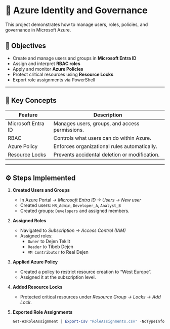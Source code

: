 # 🔐 Azure Identity and Governance

This project demonstrates how to manage users, roles, policies, and governance in Microsoft Azure.

## 🎯 Objectives

- Create and manage users and groups in **Microsoft Entra ID**
- Assign and interpret **RBAC roles**
- Apply and monitor **Azure Policies**
- Protect critical resources using **Resource Locks**
- Export role assignments via PowerShell

---

## 🧠 Key Concepts

| Feature | Description |
|----------|--------------|
| Microsoft Entra ID | Manages users, groups, and access permissions. |
| RBAC | Controls what users can do within Azure. |
| Azure Policy | Enforces organizational rules automatically. |
| Resource Locks | Prevents accidental deletion or modification. |

---

## ⚙️ Steps Implemented

1. **Created Users and Groups**
   - In Azure Portal → *Microsoft Entra ID → Users → New user*
   - Created users: `HR_Admin`, `Developer_A`, `Analyst_B`
   - Created groups: `Developers` and assigned members.

2. **Assigned Roles**
   - Navigated to *Subscription → Access Control (IAM)*  
   - Assigned roles:
     - `Owner` to Dejen Teklit  
     - `Reader` to Tibeb Dejen  
     - `VM Contributor` to Reai Dejen

3. **Applied Azure Policy**
   - Created a policy to restrict resource creation to “West Europe”.
   - Assigned it at the subscription level.

4. **Added Resource Locks**
   - Protected critical resources under *Resource Group → Locks → Add Lock*.

5. **Exported Role Assignments**
   ```powershell
   Get-AzRoleAssignment | Export-Csv "RoleAssignments.csv" -NoTypeInformation

